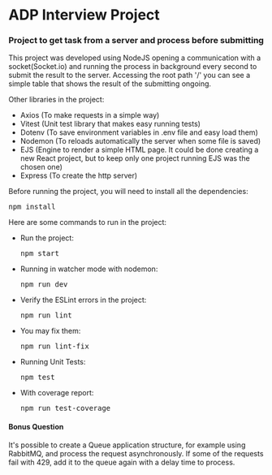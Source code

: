 <h1>ADP Interview Project</h1>

<h3>Project to get task from a server and process before submitting</h3>

<p>This project was developed using NodeJS opening a communication with a socket(Socket.io) and running the process in background every second to submit the result to the server. Accessing the root path '/' you can see a simple table that shows the result of the submitting ongoing.</p>

<p>Other libraries in the project:</p>
<ul>
  <li>Axios (To make requests in a simple way)</li>
  <li>Vitest (Unit test library that makes easy running tests)</li>
  <li>Dotenv (To save environment variables in .env file and easy load them)</li>
  <li>Nodemon (To reloads automatically the server when some file is saved)</li>
  <li>EJS (Engine to render a simple HTML page. It could be done creating a new React project, but to keep only one project running EJS was the chosen one)</li>
  <li>Express (To create the http server)</li>
</ul>

<p>Before running the project, you will need to install all the dependencies: <pre>npm install</pre></p>

<p>Here are some commands to run in the project:</p>
<ul>
  <li>Run the project: <pre>npm start</pre></li>
  <li>Running in watcher mode with nodemon: <pre>npm run dev</pre></li>
  <li>Verify the ESLint errors in the project: <pre>npm run lint</pre></li>
  <li>You may fix them: <pre>npm run lint-fix</pre></li>
  <li>Running Unit Tests: <pre>npm test</pre></li>
  <li>With coverage report: <pre>npm run test-coverage</pre></li>
</ul>

<h4>Bonus Question</h4>
<p>It's possible to create a Queue application structure, for example using RabbitMQ, and process the request asynchronously. If some of the requests fail with 429, add it to the queue again with a delay time to process.</p>